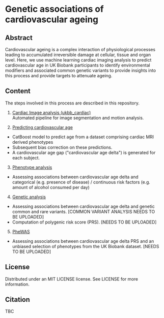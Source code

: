 # Genetic associations of cardiovascular ageing

## Abstract
Cardiovascular ageing is a complex interaction of physiological processes leading to accumulated irreversible damage at cellular, tissue and organ level. Here, we use machine learning cardiac imaging analysis to predict cardiovascular age in UK Biobank participants to identify environmental modifiers and associated common genetic variants to provide insights into this process and provide targets to attenuate ageing. 

## Content

The steps involved in this process are described in this repository.

1. [Cardiac Image analysis (ukbb_cardiac)](https://github.com/baiwenjia/ukbb_cardiac/tree/2b6d6371be9a666a41627926324030c31897f877)   
Automated pipeline for image segmentation and motion analysis.

2. [Predicting cardiovascular age](https://github.com/ImperialCollegeLondon/cardiovascular_ageing/tree/main/predicting%20cardiac%20age)
- CatBoost model to predict age from a dataset comprising cardiac MRI derived phenotypes
- Subsequent bias correction on these predictions. 
- A cardiovascular age gap ("cardiovascular age delta") is generated for each subject. 

3. [Phenotype analysis](https://github.com/ImperialCollegeLondon/cardiovascular_ageing/tree/main/phenotype%20analysis)
- Assessing associations between cardiovascular age delta and categorical (e.g. presence of disease) / continuous risk factors (e.g. amount of alcohol consumed per day) 

4. [Genetic analysis](https://github.com/ImperialCollegeLondon/cardiovascular_ageing/tree/main/genetic%20analysis) 
- Assessing associations between cardiovascular age delta and genetic common and rare variants. [COMMON VARIANT ANALYSIS NEEDS TO BE UPLOADED]
- Computation of polygenic risk score (PRS). [NEEDS TO BE UPLOADED]

5. [PheWAS](https://github.com/ImperialCollegeLondon/cardiovascular_ageing/tree/main/PheWAS)
- Assessing associations between cardiovascular age delta PRS and an unbiased selection of phenotypes from the UK Biobank dataset. [NEEDS TO BE UPLOADED]

## License
Distributed under an MIT LICENSE license. See LICENSE for more information.

## Citation
TBC
